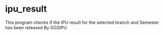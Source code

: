 ipu_result
==========

This program checks if the IPU result for the selected branch and Semester has been released By GGSIPU
